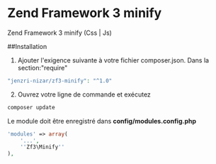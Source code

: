 # Zend Framework 3 minify
Zend Framework 3 minify  (Css | Js)

##Installation

1) Ajouter l'exigence suivante à votre fichier composer.json.
Dans la section:"require"

```php
"jenzri-nizar/zf3-minify": "^1.0"
```
2) Ouvrez votre ligne de commande et exécutez

```php
composer update
```

Le module doit être enregistré dans **config/modules.config.php**
```php
'modules' => array(
    '...',
    ''Zf3\Minify''
),
```
